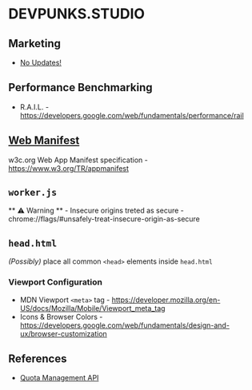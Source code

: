 # DEVPUNKS.STUDIO

## Marketing

  - [No Updates!](https://youtu.be/S_TOlvv1oS8?t=5157)


## Performance Benchmarking

  - R.A.I.L. - https://developers.google.com/web/fundamentals/performance/rail


## [Web Manifest](https://developer.mozilla.org/en-US/docs/Web/Manifest)

  w3c.org Web App Manifest specification - https://www.w3.org/TR/appmanifest


## `worker.js`

  ** ⚠️ Warning ** - Insecure origins treted as secure - chrome://flags/#unsafely-treat-insecure-origin-as-secure


## `head.html`

  _(Possibly)_ place all common `<head>` elements inside `head.html`


### Viewport Configuration

  - MDN Viewport `<meta>` tag - https://developer.mozilla.org/en-US/docs/Mozilla/Mobile/Viewport_meta_tag
  - Icons & Browser Colors - https://developers.google.com/web/fundamentals/design-and-ux/browser-customization


## References

  - [Quota Management API](./quota_management_api.pdf)

